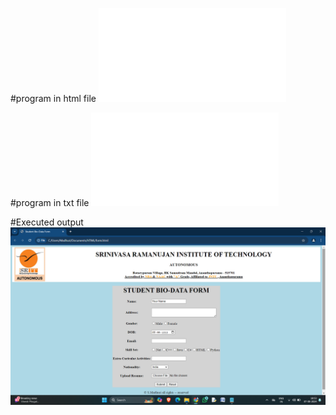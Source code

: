#program in html file
![html](form.html)

#program in txt file
![code](form.txt)

#Executed output
![executedoutput](formpage_543.png)
